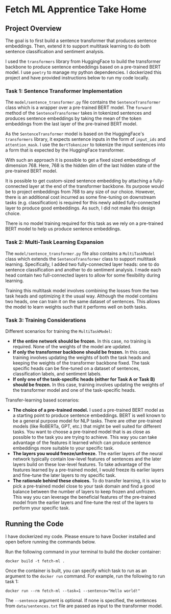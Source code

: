 # Fetch ML Apprentice Take Home

## Project Overview

The goal is to first build a sentence transformer that produces sentence embeddings. Then, extend it to support multitask learning to do both sentence classification and sentiment analysis.

I used the `transformers` library from HuggingFace to build the transformer backbone to produce sentence embeddings based on a pre-trained BERT model. I use `poetry` to manage my python dependencies. I dockerized this project and have provided instructions below to run my code locally.

### Task 1: Sentence Transformer Implementation

The `model/sentence_transformer.py` file contains the `SentenceTransformer` class which is a wrapper over a pre-trained BERT model. The `forward` method of the `SentenceTransformer` takes in tokenized sentences and produces sentence embeddings by taking the mean of the token embeddings from the last layer of the pre-trained BERT model.

As the `SentenceTransformer` model is based on the HuggingFace's `transformers` library, it expects sentence inputs in the form of `input_ids` and `attention_mask`. I use the `BertTokenizer` to tokenize the input sentences into a form that is expected by the HuggingFace transformer.

With such an approach it is possible to get a fixed sized embeddings of dimension 768. Here, 768 is the hidden dim of the last hidden state of the pre-trained BERT model. 

It is possible to get custom-sized sentence embedding by attaching a fully-connected layer at the end of the transformer backbone. Its purpose would be to project embeddings from 768 to any size of our choice. However, there is an additional cost incurred as some fine-tuning on downstream tasks (e.g. classification) is required for this newly added fully-connected layer to produce good embeddings. As such, I did not make this design choice.

There is no model training required for this task as we rely on a pre-trained BERT model to help us produce sentence embeddings.

### Task 2: Multi-Task Learning Expansion

The `model/sentence_transformer.py` file also contains a `MultiTaskModel` class which extends the `SentenceTransformer` class to support multitask learning. Specifically, I added two fully-connected layer heads: one to do sentence classification and another to do sentiment analysis. I made each head contain two full-connected layers to allow for some flexibility during learning.

Training this multitask model involves combining the losses from the two task heads and optimizing it the usual way. Although the model contains two heads, one can train it on the same dataset of sentences. This allows the model to learn weights such that it performs well on both tasks.

### Task 3: Training Considerations

Different scenarios for training the `MultiTaskModel`:
- **If the entire network should be frozen.** In this case, no training is required. None of the weights of the model are updated. 
- **If only the transformer backbone should be frozen.** In this case, training involves updating the weights of both the task heads and keeping the weights of the transformer backbone fixed. The task specific heads can be fine-tuned on a dataset of sentences, classification labels, and sentiment labels.
- **If only one of the task-specific heads (either for Task A or Task B) should be frozen.**  In this case, training involves updating the weights of the transformer model and one of the task-specific heads.

Transfer-learning based scenarios:
- **The choice of a pre-trained model.** I used a pre-trained BERT model as a starting point to produce sentence embeddings. BERT is well known to be a general purpose model for NLP tasks. There are other pre-trained models (like RoBERTa, GPT, etc.) that might be well suited for different tasks. You want to choose a pre-trained model that is as close as possible to the task you are trying to achieve. This way you can take advantage of the features it learned which can produce sentence embeddings more suitable to your specific task. 
- **The layers you would freeze/unfreeze.** The earlier layers of the neural network typically contain low-level features of sentences and the later layers build on these low-level features. To take advantage of the features learned by a pre-trained model, I would freeze its earlier layers and fine-tune the later layers to my specific task.
- **The rationale behind these choices.** To do transfer learning, it is wise to pick a pre-trained model close to your task domain and find a good balance between the number of layers to keep frozen and unfrozen. This way you can leverage the beneficial features of the pre-trained model from the earlier layers and fine-tune the rest of the layers to perform your specific task.

## Running the Code

I have dockerized my code. Please ensure to have Docker installed and open before running the commands below.

Run the following command in your terminal to build the docker container:

```shell
docker build -t fetch-ml .
```

Once the container is built, you can specify which task to run as an argument to the `docker run` command. For example, run the following to run task 1:

```shell
docker run --rm fetch-ml --task=1 --sentence="Hello world!"
```

The `--sentence` argument is optional. If none is specified, the sentences from `data/sentences.txt` file are passed as input to the transformer model.


